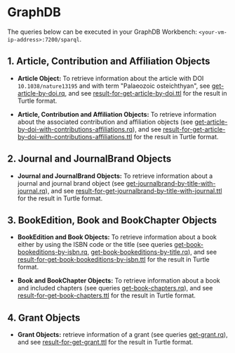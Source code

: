 # GraphDB

The queries below can be executed in your GraphDB Workbench: `<your-vm-ip-address>:7200/sparql`.

## 1. Article, Contribution and Affiliation Objects

* **Article Object:** To retrieve information about the article with DOI `10.1038/nature13195` and with term "Palaeozoic osteichthyan", see [get-article-by-doi.rq](get-article-by-doi.rq), and see [result-for-get-article-by-doi.ttl](result-for-get-article-by-doi.ttl) for the result in Turtle format.

* **Article, Contribution and Affiliation Objects:** To retrieve information about the associated contribution and affiliation objects (see [get-article-by-doi-with-contributions-affiliations.rq](get-article-by-doi-with-contributions-affiliations.rq)),
 and see [result-for-get-article-by-doi-with-contributions-affiliations.ttl](result-for-get-article-by-doi-with-contributions-affiliations.ttl) for the result in Turtle format.

## 2. Journal and JournalBrand Objects

* **Journal and JournalBrand Objects:** To retrieve information about a journal and journal brand object (see [get-journalbrand-by-title-with-journal.rq](get-journalbrand-by-title-with-journal.rq)),
 and see [result-for-get-journalbrand-by-title-with-journal.ttl](result-for-get-journalbrand-by-title-with-journal.ttl) for the result in Turtle format.

## 3. BookEdition, Book and BookChapter Objects

* **BookEdition and Book Objects:** To retrieve information about a book either by using the ISBN code or the title (see queries  [get-book-bookeditions-by-isbn.rq](get-book-bookeditions-by-isbn.rq), [get-book-bookeditions-by-title.rq](get-book-bookeditions-by-title.rq)),
  and see [result-for-get-book-bookeditions-by-isbn.ttl](result-for-get-book-bookeditions-by-isbn.ttl) for the result in Turtle format.

* **Book and BookChapter Objects:** To retrieve information about a book and included chapters (see queries  [get-book-chapters.rq](get-book-chapters.rq)),
    and see [result-for-get-book-chapters.ttl](result-for-get-book-chapters.ttl) for the result in Turtle format.

## 4. Grant Objects

* **Grant Objects:** retrieve information of a grant (see queries  [get-grant.rq](get-grant.rq)),
    and see [result-for-get-grant.ttl](result-for-get-grant.ttl) for the result in Turtle format.
